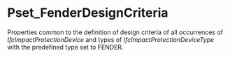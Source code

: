 # Pset_FenderDesignCriteria

Properties common to the definition of design criteria of all occurrences of _IfcImpactProtectionDevice_ and types of _IfcImpactProtectionDeviceType_ with the predefined type set to FENDER.
<!-- end of short definition -->


